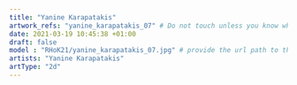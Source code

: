 ```yaml
---
title: "Yanine Karapatakis"
artwork_refs: "yanine_karapatakis_07" # Do not touch unless you know what you are doing
date: 2021-03-19 10:45:38 +01:00
draft: false
model : "RHoK21/yanine_karapatakis_07.jpg" # provide the url path to the model
artists: "Yanine Karapatakis"
artType: "2d"
---
```

